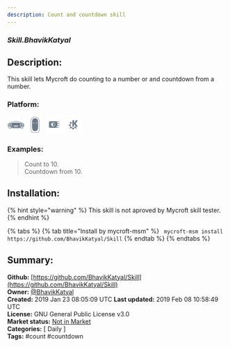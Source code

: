 ```yaml
---
description: Count and countdown skill
---
```


### _Skill.BhavikKatyal_  
## Description:  
This skill lets Mycroft do counting to a number or and countdown from a number.  
  
  
### Platform:  
 ![Mark I](../.gitbook/assets/mark-1-icon.png)  ![Mark II](../.gitbook/assets/mark-2-icon.png)  ![Picroft](../.gitbook/assets/picroft-icon.png)  ![plasmoid](../.gitbook/assets/kde.png)   
### Examples:  
> Count to 10.  
> Countdown from 10.  
  
## Installation:  
{% hint style="warning" %}
This skill is not aproved by Mycroft skill tester.
{% endhint %}
    
{% tabs %}
{% tab title="Install by mycroft-msm" %}
``` mycroft-msm install https://github.com/BhavikKatyal/Skill```
{% endtab %}
  {% endtabs %}
    
## Summary:  
**Github:** [https://github.com/BhavikKatyal/Skill](https://github.com/BhavikKatyal/Skill)  
**Owner:** [@BhavikKatyal](https://github.com/BhavikKatyal)  
**Created:** 2019 Jan 23 08:05:09 UTC  **Last updated:** 2019 Feb 08 10:58:49 UTC  
**License:** GNU General Public License v3.0  
**Market status:** [Not in Market](https://market.mycroft.ai/skill/)  
**Categories:** [ Daily ]   
**Tags:** \#count \#countdown   
